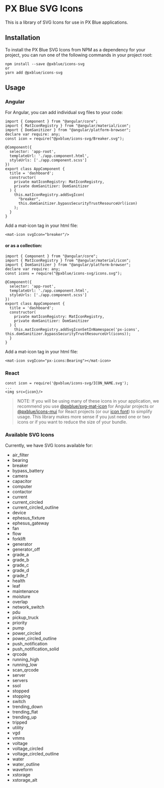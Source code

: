 # PX Blue SVG Icons
This is a library of SVG Icons for use in PX Blue applications.

## Installation
To install the PX Blue SVG Icons from NPM as a dependency for your project, you can run one of the following commands in your project root:
```
npm install --save @pxblue/icons-svg
or
yarn add @pxblue/icons-svg
```

## Usage

### Angular
For Angular, you can add individual svg files to your code:
```
import { Component } from "@angular/core";
import { MatIconRegistry } from "@angular/material/icon";
import { DomSanitizer } from "@angular/platform-browser";
declare var require: any;
const icon = require("@pxblue/icons-svg/Breaker.svg");

@Component({
  selector: 'app-root',
  templateUrl: './app.component.html',
  styleUrls: ['./app.component.scss']
})
export class AppComponent {
  title = 'dashboard';
  constructor(
    private matIconRegistry: MatIconRegistry,
    private domSanitizer: DomSanitizer
  ) {
    this.matIconRegistry.addSvgIcon(
      "breaker",
      this.domSanitizer.bypassSecurityTrustResourceUrl(icon)
    );
  }
}
```
Add a mat-icon tag in your html file:
```
<mat-icon svgIcon="breaker"/>
```

#### or as a collection:

```
import { Component } from "@angular/core";
import { MatIconRegistry } from "@angular/material/icon";
import { DomSanitizer } from "@angular/platform-browser";
declare var require: any;
const icons = require("@pxblue/icons-svg/icons.svg");

@Component({
  selector: 'app-root',
  templateUrl: './app.component.html',
  styleUrls: ['./app.component.scss']
})
export class AppComponent {
  title = 'dashboard';
  constructor(
    private matIconRegistry: MatIconRegistry,
    private domSanitizer: DomSanitizer
  ) {
    this.matIconRegistry.addSvgIconSetInNamespace('px-icons', this.domSanitizer.bypassSecurityTrustResourceUrl(icons));
  }
}
```

Add a mat-icon tag in your html file:
```
<mat-icon svgIcon="px-icons:Bearing"></mat-icon>
```

### React
```
const icon = require('@pxblue/icons-svg/ICON_NAME.svg');
...
<img src={icon}/>
```

>NOTE: If you will be using many of these icons in your application, we recommend you use [@pxblue/svg-mat-icon](https://www.npmjs.com/package/@pxblue/svg-mat-icon) for Angular projects or [@pxblue/icons-mui](https://www.npmjs.com/package/@pxblue/icons-mui) for React projects (or our [icon font](https://www.npmjs.com/package/@pxblue/icons)) to simplify usage. This library makes more sense if you just need one or two icons or if you want to reduce the size of your bundle.

### Available SVG Icons
Currently, we have SVG Icons available for:
* air_filter
* bearing
* breaker
* bypass_battery
* camera
* capacitor
* computer
* contactor
* current
* current_circled
* current_circled_outline
* device
* ephesus_fixture
* ephesus_gateway
* fan
* flow
* forklift
* generator
* generator_off
* grade_a
* grade_b
* grade_c
* grade_d
* grade_f
* health
* leaf
* maintenance
* moisture
* overlap
* network_switch
* pdu
* pickup_truck
* priority
* pump
* power_circled
* power_circled_outline
* push_notification
* push_notification_solid
* qrcode
* running_high
* running_low
* scan_qrcode
* server
* servers
* ssol
* stopped
* stopping
* switch
* trending_down
* trending_flat
* trending_up
* tripped
* utility
* vgd
* vmms
* voltage
* voltage_circled
* voltage_circled_outline
* water
* water_outline
* waveform
* xstorage
* xstorage_alt




